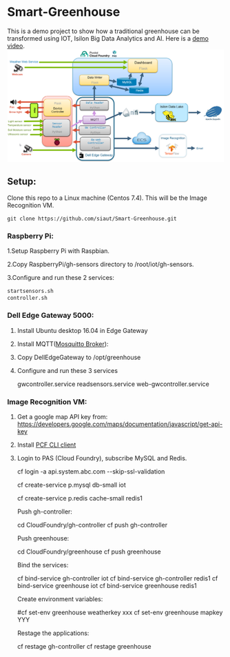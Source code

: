 # Smart-Greenhouse

This is a demo project to show how a traditional greenhouse can be transformed using IOT, Isilon Big Data Analytics and AI.
Here is a [demo video](https://youtu.be/SFN2EIOu6mc).
![Smart Greenhouse Architecture Diagram](/Smart-Greenhouse.png)

## Setup:
Clone this repo to a Linux machine (Centos 7.4). This will be the Image Recognition VM.

	git clone https://github.com/siaut/Smart-Greenhouse.git 
### Raspberry Pi:
1.Setup Raspberry Pi with Raspbian. 

2.Copy RaspberryPi/gh-sensors directory to /root/iot/gh-sensors.

3.Configure and run these 2 services: 

	startsensors.sh
	controller.sh
    
### Dell Edge Gateway 5000:
1. Install Ubuntu desktop 16.04 in Edge Gateway

2. Install MQTT([Mosquitto Broker](https://www.vultr.com/docs/how-to-install-mosquitto-mqtt-broker-server-on-ubuntu-16-04)):

3. Copy DellEdgeGateway to /opt/greenhouse

4. Configure and run these 3 services 

	gwcontroller.service
	readsensors.service
	web-gwcontroller.service

### Image Recognition VM:
1. Get a google map API key from:
https://developers.google.com/maps/documentation/javascript/get-api-key

2. Install [PCF CLI client](https://docs.pivotal.io/pivotalcf/2-3/cf-cli/install-go-cli.html)

3. Login to PAS (Cloud Foundry), subscribe MySQL and Redis.

	cf login -a api.system.abc.com --skip-ssl-validation
    
    cf create-service p.mysql db-small iot
    
	cf create-service p.redis cache-small redis1
    
   Push gh-controller:
   
    cd CloudFoundry/gh-controller
    cf push gh-controller
   
   Push greenhouse:
   
    cd CloudFoundry/greenhouse
    cf push greenhouse
    
   Bind the services:    
   
	cf bind-service gh-controller iot
	cf bind-service gh-controller redis1
    cf bind-service greenhouse iot
	cf bind-service greenhouse  redis1

   Create environment variables:
   
    #cf set-env greenhouse weatherkey xxx
	cf set-env greenhouse mapkey YYY
    
   Restage the applications:
   
	cf restage gh-controller
	cf restage greenhouse



